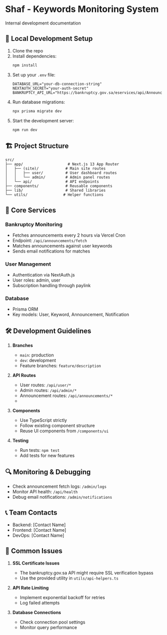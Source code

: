 # Shaf - Keywords Monitoring System

Internal development documentation

## 🔧 Local Development Setup

1. Clone the repo
2. Install dependencies:
   ```bash
   npm install
   ```
3. Set up your `.env` file:
   ```env
   DATABASE_URL="your-db-connection-string"
   NEXTAUTH_SECRET="your-auth-secret"
   BANKRUPTCY_API_URL="https://bankruptcy.gov.sa/eservices/api/AnnouncementNewDataAPI/"
   ```
4. Run database migrations:
   ```bash
   npx prisma migrate dev
   ```
5. Start the development server:
   ```bash
   npm run dev
   ```

## 🏗 Project Structure

```
src/
├── app/                    # Next.js 13 App Router
│   ├── (site)/            # Main site routes
│   │   ├── user/          # User dashboard routes
│   │   └── admin/         # Admin panel routes
│   └── api/               # API endpoints
├── components/            # Reusable components
├── lib/                   # Shared libraries
└── utils/                # Helper functions
```

## 🔄 Core Services

### Bankruptcy Monitoring

- Fetches announcements every 2 hours via Vercel Cron
- Endpoint: `/api/announcements/fetch`
- Matches announcements against user keywords
- Sends email notifications for matches

### User Management

- Authentication via NextAuth.js
- User roles: admin, user
- Subscription handling through paylink

### Database

- Prisma ORM
- Key models: User, Keyword, Announcement, Notification

## 🛠 Development Guidelines

1. **Branches**

   - `main`: production
   - `dev`: development
   - Feature branches: `feature/description`

2. **API Routes**

   - User routes: `/api/user/*`
   - Admin routes: `/api/admin/*`
   - Announcement routes: `/api/announcements/*`
   -

3. **Components**

   - Use TypeScript strictly
   - Follow existing component structure
   - Reuse UI components from `/components/ui`

4. **Testing**
   - Run tests: `npm test`
   - Add tests for new features

## 🔍 Monitoring & Debugging

- Check announcement fetch logs: `/admin/logs`
- Monitor API health: `/api/health`
- Debug email notifications: `/admin/notifications`

## 📞 Team Contacts

- Backend: [Contact Name]
- Frontend: [Contact Name]
- DevOps: [Contact Name]

## 🚨 Common Issues

1. **SSL Certificate Issues**

   - The bankruptcy.gov.sa API might require SSL verification bypass
   - Use the provided utility in `utils/api-helpers.ts`

2. **API Rate Limiting**

   - Implement exponential backoff for retries
   - Log failed attempts

3. **Database Connections**
   - Check connection pool settings
   - Monitor query performance
